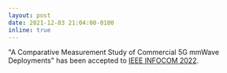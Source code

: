 ```yaml
---
layout: post
date: 2021-12-03 21:04:00-0100
inline: true
---
```


"A Comparative Measurement Study of Commercial 5G mmWave Deployments" has been accepted to [IEEE INFOCOM 2022](https://infocom2022.ieee-infocom.org/).

